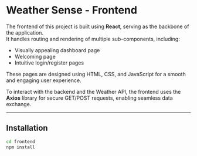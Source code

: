 # Weather Sense - Frontend

The frontend of this project is built using **React**, serving as the backbone of the application.  
It handles routing and rendering of multiple sub-components, including:

- Visually appealing dashboard page
- Welcoming page
- Intuitive login/register pages

These pages are designed using HTML, CSS, and JavaScript for a smooth and engaging user experience.

To interact with the backend and the Weather API, the frontend uses the **Axios** library for secure GET/POST requests, enabling seamless data exchange.

---

## Installation

```bash
cd frontend
npm install
